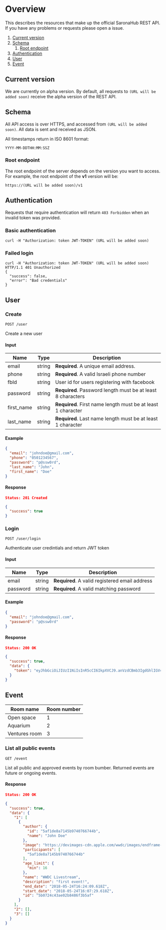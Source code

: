 # Overview

This describes the resources that make up the official SaronaHub REST API. If you have any problems or requests please open a issue.

1. [Current version](#current-version)
2. [Schema](#schema)
    1. [Root endpoint](#root-endpoint)
3. [Authentication](#authentication)
4. [User](#user)
5. [Event](#event)

## Current version

We are currently on alpha version. By default, all requests to `(URL will be added soon)` receive the alpha version of the REST API.

## Schema

All API access is over HTTPS, and accessed from `(URL will be added soon)`. All data is sent and received as JSON.

All timestamps return in ISO 8601 format:

```
YYYY-MM-DDTHH:MM:SSZ
```

### Root endpoint

The root endpoint of the server depends on the version you want to access. For example, the root endpoint of the **v1** version will be:

```
https://(URL will be added soon)/v1
```

## Authentication

Requests that require authentication will return `403 Forbidden` when an invalid token was provided.

### Basic authentication

`curl -H "Authorization: token JWT-TOKEN" (URL will be added soon)`

### Failed login

```
curl -H "Authorization: token JWT-TOKEN" (URL will be added soon)
HTTP/1.1 401 Unauthorized
{
  "success": false,
  "error": "Bad credentials"
}
```

## User

### Create

```
POST /user
```

Create a new user

#### Input

| Name | Type | Description |
| ---- | ---- | ----------- |
| email | string | **Required**. A unique email address. |
| phone | string | **Required**. A valid Israeli phone number |
| fbId | string | User id for users registering with facebook |
| password | string | **Required**. Password length must be at least 8 characters |
| first_name | string | **Required**. First name length must be at least 1 character |
| last_name | string | **Required**. Last name length must be at least 1 character |

#### Example

```json
{
  "email": "johndoe@gmail.com",
  "phone": "0501234567",
  "password": "p@ssw0rd",
  "last_name": "John",
  "first_name": "Doe"
}
```

#### Response

```json
Status: 201 Created

{
  "success": true
}
```

### Login

```
POST /user/login
```

Authenticate user credintials and return JWT token

#### Input

| Name | Type | Description |
| ---- | ---- | ----------- |
| email | string | **Required**. A valid registered email address |
| password | string | **Required**. A valid matching password |

#### Example

```json
{
  "email": "johndoe@gmail.com",
  "password": "p@ssw0rd"
}
```

#### Response

```json
Status: 200 OK

{
  "success": true,
  "data": {
    "token": "eyJhbGciOiJIUzI1NiIsInR5cCI6IkpXVCJ9.anVzdCBmb3IgdGhlIGV4YW1wbGUgOik.V178zZzPlbCbvBfvmJTGIx9vTfyPNxTYaxiHVg3ebPU"
  }
}
```

## Event

| Room name | Room number |
| -------- | --------- |
| Open space | 1 |
| Aquarium | 2 |
| Ventures room | 3 |

### List all public events

```
GET /event
```

List all public and approved events by room bumber.
Returned events are future or ongoing events.

#### Response

```json
Status: 200 OK

{
  "success": true,
  "data": {
    "1": [
      {
        "author": {
          "id": "5af1de8a7145b9740766744b",
          "name": "John Doe"
        },
        "image": "https://devimages-cdn.apple.com/wwdc/images/endframe-landscape.jpg",
        "participants": [
          "5af1de8a7145b9740766744b"
        ],
        "age_limit": {
          "min": 16
        },
        "name": "WWDC Livestream",
        "description": "first event!",
        "end_date": "2018-05-24T16:24:09.618Z",
        "start_date": "2018-05-24T16:07:29.618Z",
        "id": "5b0724c43ae02b8486f3b5af"
      }
    ],
    "2": [],
    "3": []
  }
}
```
